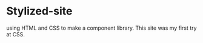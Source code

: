 # Stylized-site
using HTML and CSS to make a component library. 
This site was my first try at CSS.
